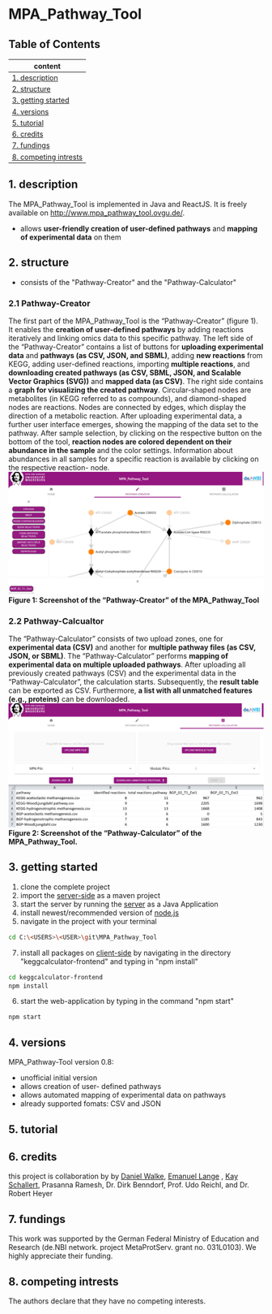 # MPA_Pathway_Tool

## Table of Contents 
|content                          |
|---------------------------------|
|[1. description](#description)     |
|[2. structure](#structure)       |
|[3. getting started](#gettingStarted) |
|[4. versions](#versions)           |
|[5. tutorial](#tutorial)           |
|[6. credits](#credits)            |
|[7. fundings](#fundings)           |
|[8. competing intrests](#competingIntrests) |

<a name="description"/>

## 1. description
The MPA_Pathway_Tool is implemented in Java and ReactJS. It is freely available on http://www.mpa_pathway_tool.ovgu.de/. 
- allows **user-friendly creation of user-defined pathways** and **mapping of experimental data** on them

<a name="structure"/>

## 2. structure 
- consists of the "Pathway-Creator" and the "Pathway-Calculator"

### 2.1 Pathway-Creator
The first part of the MPA_Pathway_Tool is the “Pathway-Creator” (figure 1). It enables the **creation of user-defined pathways** by adding reactions iteratively and linking omics data to this specific pathway. The left side of the “Pathway-Creator” contains a list of buttons for **uploading experimental data** and **pathways (as CSV, JSON, and SBML)**, adding **new reactions** from KEGG, adding user-defined reactions, importing **multiple reactions**, and **downloading created pathways (as CSV, SBML, JSON, and Scalable Vector Graphics (SVG))** and **mapped data (as CSV)**. The right side contains a **graph for visualizing the created pathway**. Circular-shaped nodes are metabolites (in KEGG referred to as compounds), and diamond-shaped nodes are reactions. Nodes are connected by edges, which display the direction of a metabolic reaction. After uploading experimental data, a further user interface emerges, showing the mapping of the data set to the pathway. After sample selection, by clicking on the respective button on the bottom of the tool, **reaction nodes are colored dependent on their abundance in the sample** and the color settings. Information about abundances in all samples for a specific reaction is available by clicking on the respective reaction- node.
!["Pathway-Creator"](https://github.com/danielwalke/MPA_Pathway_Tool/blob/main/images/Figure%201_Screenshots%20of%20the%20%E2%80%9CPathway-Creator%E2%80%9D%20of%20the%20MPA_Pathway_Tool.png "Figure 1: Screenshot of the “Pathway-Creator” of the MPA_Pathway_Tool")
**Figure 1: Screenshot of the “Pathway-Creator” of the MPA_Pathway_Tool**

### 2.2 Pathway-Calcualtor
The “Pathway-Calculator” consists of two upload zones, one for **experimental data (CSV)** and another for **multiple pathway files (as CSV, JSON, or SBML)**. The “Pathway-Calculator” performs **mapping of experimental data on multiple uploaded pathways**. After uploading all previously created pathways (CSV) and the experimental data in the “Pathway-Calculator”, the calculation starts. Subsequently, the **result table** can be exported as CSV. Furthermore, **a list with all unmatched features (e.g., proteins)** can be downloaded. 
!["Pathway-Calculator"](https://github.com/danielwalke/MPA_Pathway_Tool/blob/main/images/Figure%202_Screenshot%20of%20the%20%E2%80%9CPathway-Calculator%E2%80%9D%20of%20the%20MPA_Pathway_Tool..png "Figure 2: Screenshot of the “Pathway-Calculator” of the MPA_Pathway_Tool")
**Figure 2: Screenshot of the “Pathway-Calculator” of the MPA_Pathway_Tool.**


<a name="gettingStarted"/>

## 3. getting started
1. clone the complete project
2. import the [server-side](https://github.com/danielwalke/MPA_Pathway_Tool/tree/main/keggcalculator) as a maven project
3. start the server by running the [server](https://github.com/danielwalke/MPA_Pathway_Tool/blob/main/keggcalculator/src/main/java/main/KeggCalculatorServer.java) as a Java Application
4. install newest/recommended version of [node.js](https://nodejs.org/en/)
5. navigate in the project with your terminal
```bash
cd C:\<USERS>\<USER>\git\MPA_Pathway_Tool
```
7. install all packages on [client-side](https://github.com/danielwalke/MPA_Pathway_Tool/tree/main/keggcalculator-frontend) by navigating in the directory "keggcalculator-frontend" and typing in "npm install"
```bash
cd keggcalculator-frontend
npm install
```
6. start the web-application by typing in the command "npm start"
```bash
npm start
```


<a name="versions"/>

## 4. versions
MPA_Pathway-Tool version 0.8:
  - unofficial initial version
  - allows creation of user- defined pathways
  - allows automated mapping of experimental data on pathways
  - already supported fomats: CSV and JSON

<a name="tutorial"/>

## 5. tutorial

<a name="credits"/>

## 6. credits
this project is collaboration by by [Daniel Walke](https://github.com/danielwalke), [Emanuel Lange](https://github.com/voidsailor) , [Kay Schallert](https://github.com/kayschallert), Prasanna Ramesh, Dr. Dirk Benndorf, Prof. Udo Reichl, and Dr. Robert Heyer


<a name="fundings"/>

## 7. fundings
This work was supported by the German Federal Ministry of Education and Research (de.NBI network. project MetaProtServ. grant no. 031L0103). We highly appreciate their funding.


<a name="competingIntrests"/>

## 8. competing intrests
The authors declare that they have no competing interests.
